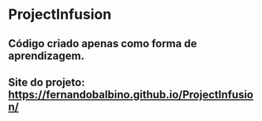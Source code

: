 # ProjectInfusion
## Código criado apenas como forma de aprendizagem. 
## Site do projeto: https://fernandobalbino.github.io/ProjectInfusion/
